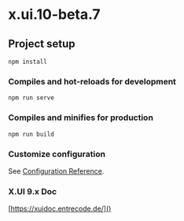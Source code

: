 # x.ui.10-beta.7

## Project setup

```
npm install
```

### Compiles and hot-reloads for development

```
npm run serve
```

### Compiles and minifies for production

```
npm run build
```

### Customize configuration

See [Configuration Reference](https://cli.vuejs.org/config/).


### X.UI 9.x Doc

[https://xuidoc.entrecode.de/]()
